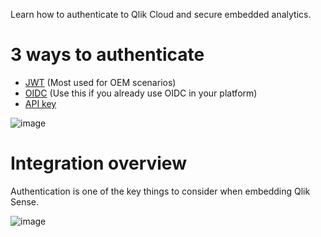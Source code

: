 Learn how to authenticate to Qlik Cloud and secure embedded analytics.

# 3 ways to authenticate

- [JWT](https://qlik.dev/authenticate/jwt/implement-jwt-authorization) (Most used for OEM scenarios)
- [OIDC](https://help.qlik.com/en-US/cloud-services/Subsystems/Hub/Content/Sense_Hub/Admin/OIDC-intro.htm) (Use this if you already use OIDC in your platform)
- [API key](https://qlik.dev/authenticate/api-key/generate-your-first-api-key) 

![image](https://user-images.githubusercontent.com/12411165/228214590-2cbeee55-416d-433d-a1a2-a18dabd9d473.png)

# Integration overview
Authentication is one of the key things to consider when embedding Qlik Sense. 

![image](https://github.com/QHose/QRSMeteor/assets/12411165/a4d032dd-5eba-4544-ae74-abd02939329f)

